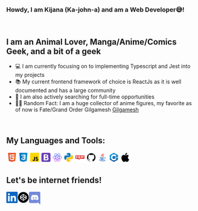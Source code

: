### Howdy, I am Kijana (Ka-john-a) and am a Web Developer😅! ###

<br />

## I am an Animal Lover, Manga/Anime/Comics Geek, and a bit of a geek ##
- 💻 I am currently focusing on to implementing Typescript and Jest into my projects
- 📚 My current frontend framework of choice is ReactJs as it is well documented and has a large community
- 👔 I am also actively searching for full-time opportunities
- 🥷🏾 Random Fact: I am a huge collector of anime figures, my favorite as of now is Fate/Grand Order Gilgamesh [Gilgamesh]

<br />

## My Languages and Tools: ##
<img align="left" alt="html" width="30px" src=".github/images/html.svg"/> 
<img align="left" alt="CSS3" width="30px" src=".github/images/css3.svg"/> 
<img align="left" alt="Javascript" width="30px" src=".github/images/javascript.svg"/> 
<img align="left" alt="Bootstrap" width="30px" src=".github/images/bootstrap.svg"/>
<img align="left" alt="react" width="30px" src=".github/images/react.svg"/> 
<img align="left" alt="python" width="30px" src=".github/images/python.svg"/>
<img align="left" alt="npm" width="30px" src=".github/images/npm.svg"/>
<img align="left" alt="git" width="30px" src=".github/images/git.svg"/>
<img align="left" alt="Java" width="30px" src=".github/images/java.svg"/>
<img align="left" alt="C++" width="30px" src=".github/images/cpp.svg"/>
<img align="left" alt="Apple/Linux" width="30px" src=".github/images/apple.svg"/> 

<br />
<br />

## Let's be internet friends! ##
[<img align="left" alt="NotKijana LinkedIn" width="30px" src=".github/images/linkedin.svg" />][linkedin]
[<img align="left" alt="NotKijana LinkedIn" width="30px" src=".github/images/codepen.png" />][codepen]
[<img align="left" alt="NotKijana LinkedIn" width="30px" fill="#7289da" src=".github/images/discord.svg" />][discord]


[Not a Link to my site]: kijana.io
[Gilgamesh]: https://www.bigbadtoystore.com/product/variationdetails/106569?utm_source=google&utm_medium=opla&utm_term=FAT-106569
[linkedin]: https://www.linkedin.com/in/kijana-richmond-525a95162/
[codepen]: https://codepen.io/NotKijana
[discord]: https://discordapp.com/users/813521466510540811/
